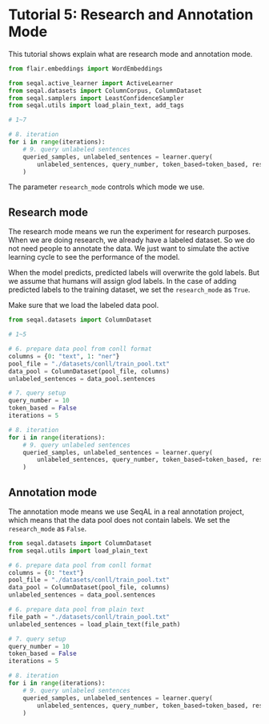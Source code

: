 # Tutorial 5: Research and Annotation Mode

This tutorial shows explain what are research mode and annotation mode.


```python
from flair.embeddings import WordEmbeddings

from seqal.active_learner import ActiveLearner
from seqal.datasets import ColumnCorpus, ColumnDataset
from seqal.samplers import LeastConfidenceSampler
from seqal.utils import load_plain_text, add_tags

# 1~7

# 8. iteration
for i in range(iterations):
    # 9. query unlabeled sentences
    queried_samples, unlabeled_sentences = learner.query(
        unlabeled_sentences, query_number, token_based=token_based, research_mode=False
    )
```

The parameter `research_mode` controls which mode we use.

## Research mode

The research mode means we run the experiment for research purposes. When we are doing research, we already have a labeled dataset. So we do not need people to annotate the data. We just want to simulate the active learning cycle to see the performance of the model.

When the model predicts, predicted labels will overwrite the gold labels. But we assume that humans will assign glod labels. In the case of adding predicted labels to the training dataset, we set the `research_mode` as `True`.

Make sure that we load the labeled data pool.

```python
from seqal.datasets import ColumnDataset

# 1~5

# 6. prepare data pool from conll format
columns = {0: "text", 1: "ner"}
pool_file = "./datasets/conll/train_pool.txt"
data_pool = ColumnDataset(pool_file, columns)
unlabeled_sentences = data_pool.sentences

# 7. query setup
query_number = 10
token_based = False
iterations = 5

# 8. iteration
for i in range(iterations):
    # 9. query unlabeled sentences
    queried_samples, unlabeled_sentences = learner.query(
        unlabeled_sentences, query_number, token_based=token_based, research_mode=True
    )
```

## Annotation mode

The annotation mode means we use SeqAL in a real annotation project, which means that the data pool does not contain labels. We set the `research_mode` as `False`.

```python
from seqal.datasets import ColumnDataset
from seqal.utils import load_plain_text

# 6. prepare data pool from conll format
columns = {0: "text"}
pool_file = "./datasets/conll/train_pool.txt"
data_pool = ColumnDataset(pool_file, columns)
unlabeled_sentences = data_pool.sentences

# 6. prepare data pool from plain text
file_path = "./datasets/conll/train_pool.txt"
unlabeled_sentences = load_plain_text(file_path)

# 7. query setup
query_number = 10
token_based = False
iterations = 5

# 8. iteration
for i in range(iterations):
    # 9. query unlabeled sentences
    queried_samples, unlabeled_sentences = learner.query(
        unlabeled_sentences, query_number, token_based=token_based, research_mode=False
    )
```
